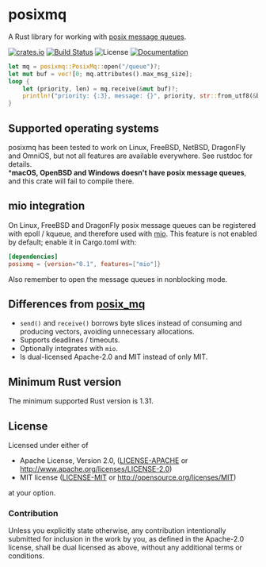 # posixmq

A Rust library for working with [posix message queues](https://linux.die.net/man/7/mq_overview).

[![crates.io](https://img.shields.io/crates/v/posixmq.svg)](https://crates.io/crates/posixmq) [![Build Status](https://api.cirrus-ci.com/github/tormol/posixmq.svg)](https://cirrus-ci.com/github/tormol/posixmq) ![License](https://img.shields.io/crates/l/posixmq.svg) [![Documentation](https://docs.rs/posixmq/badge.svg)](https://docs.rs/posixmq/)

```rust
let mq = posixmq::PosixMq::open("/queue")?;
let mut buf = vec![0; mq.attributes().max_msg_size];
loop {
    let (priority, len) = mq.receive(&mut buf)?;
    println!("priority: {:3}, message: {}", priority, str::from_utf8(&buf[..len])?);
}
```

## Supported operating systems

posixmq has been tested to work on Linux, FreeBSD, NetBSD, DragonFly and OmniOS, but not all features are available everywhere. See rustdoc for details.  
***macOS, OpenBSD and Windows doesn't have posix message queues**, and this crate will fail to compile there.

## mio integration

On Linux, FreeBSD and DragonFly posix message queues can be registered with epoll / kqueue, and therefore used with [mio](https://github.com/carllerche/mio).
This feature is not enabled by default; enable it in Cargo.toml with:

```toml
[dependencies]
posixmq = {version="0.1", features=["mio"]}
```

Also remember to open the message queues in nonblocking mode.

## Differences from [posix_mq](https://github.com/aprilabank/posix_mq.rs)

* `send()` and `receive()` borrows byte slices instead of consuming and producing vectors, avoiding unnecessary allocations.
* Supports deadlines / timeouts.
* Optionally integrates with `mio`.
* Is dual-licensed Apache-2.0 and MIT instead of only MIT.

## Minimum Rust version

The minimum supported Rust version is 1.31.

## License

Licensed under either of

* Apache License, Version 2.0, ([LICENSE-APACHE](LICENSE-APACHE) or http://www.apache.org/licenses/LICENSE-2.0)
* MIT license ([LICENSE-MIT](LICENSE-MIT) or http://opensource.org/licenses/MIT)

at your option.

### Contribution

Unless you explicitly state otherwise, any contribution intentionally submitted for inclusion in the work by you, as defined in the Apache-2.0 license, shall be dual licensed as above, without any additional terms or conditions.
